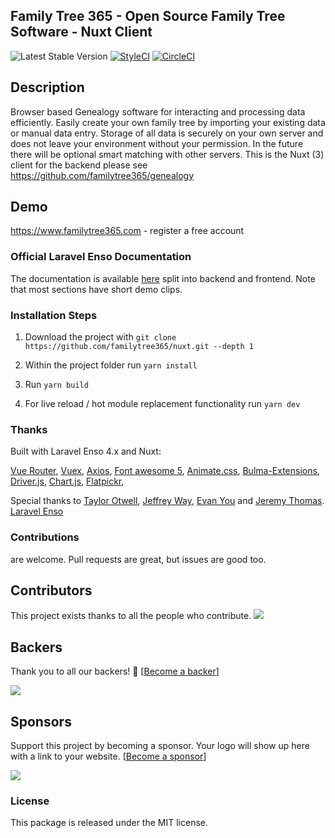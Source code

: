 ## Family Tree 365 - Open Source Family Tree Software - Nuxt Client
 ![Latest Stable Version](https://img.shields.io/github/release/familytree365/nuxt.svg) 
[![StyleCI](https://github.styleci.io/repos/399057031/shield?branch=master)](https://github.styleci.io/repos/399057031)
[![CircleCI](https://circleci.com/gh/familytree365/nuxt.svg?style=svg)](https://circleci.com/gh/familytree365/nuxt)


## Description

Browser based Genealogy software for interacting and processing data efficiently. Easily create your
own family tree by importing your existing data or manual data entry. Storage of all data is securely on your own server and does
not leave your environment without your permission. In the future there will be optional
smart matching with other servers. This is the Nuxt (3) client for the backend please see https://github.com/familytree365/genealogy

## Demo

https://www.familytree365.com - register a free account

<!--h-->
### Official Laravel Enso Documentation

The documentation is available [here](https://docs.laravel-enso.com) split into backend and frontend.
Note that most sections have short demo clips.

<!--/h-->

### Installation Steps

1. Download the project with `git clone https://github.com/familytree365/nuxt.git --depth 1`

2. Within the project folder run `yarn install`

7. Run `yarn build`

9. For live reload / hot module replacement functionality run `yarn dev`

### Thanks

Built with Laravel Enso 4.x and Nuxt:

[Vue Router](https://router.vuejs.org/en), [Vuex](https://vuex.vuejs.org/en/), [Axios](https://github.com/axios/axios),
[Font awesome 5](https://fontawesome.com), [Animate.css](https://daneden.github.io/animate.css/), 
[Bulma-Extensions](https://wikiki.github.io/bulma-extensions/overview), [Driver.js](https://kamranahmed.info/driver.js/),
[Chart.js](http://chartjs.org), [Flatpickr](https://chmln.github.io/flatpickr/), 

Special thanks to [Taylor Otwell](https://laravel.com/), [Jeffrey Way](https://laracasts.com), [Evan You](https://vuejs.org/) and [Jeremy Thomas](https://bulma.io). [Laravel Enso](https://github.com/laravel-enso)

<!--h-->
### Contributions

are welcome. Pull requests are great, but issues are good too.

## Contributors

This project exists thanks to all the people who contribute. 
<a href="graphs/contributors"><img src="https://opencollective.com/genealogy/contributors.svg?width=890&button=false" /></a>


## Backers

Thank you to all our backers! 🙏 [[Become a backer](https://opencollective.com/genealogy#backer)]

<a href="https://opencollective.com/genealogy#backers" target="_blank"><img src="https://opencollective.com/genealogy/backers.svg?width=890"></a>


## Sponsors

Support this project by becoming a sponsor. Your logo will show up here with a link to your website. [[Become a sponsor](https://opencollective.com/genealogy#sponsor)]

<a href="https://opencollective.com/genealogy#sponsors" target="_blank"><img src="https://opencollective.com/genealogy/sponsors.svg?width=890"></a>
### License

This package is released under the MIT license.
<!--/h-->
